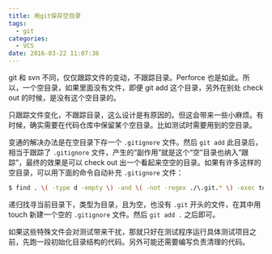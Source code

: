 ```yaml
---
title: 用git保存空目录
tags:
  - git
categories:
  - VCS
date: 2016-03-22 11:07:36
---
```


git 和 svn 不同，仅仅跟踪文件的变动，不跟踪目录。Perforce 也是如此。所以，一个空目录，如果里面没有文件，即便 git add 这个目录，另外在别处 check out 的时候，是没有这个空目录的。

只跟踪文件变化，不跟踪目录，这么设计是有原因的。但这会带来一些小麻烦。有时候，确实需要在代码仓库中保留某个空目录。比如测试时需要用到的空目录。

变通的解决办法是在空目录下存一个 `.gitignore` 文件。然后 `git add` 此目录后，相当于跟踪了 `.gitignore` 文件，产生的“副作用”就是这个“空”目录也纳入“跟踪”，最终的效果是可以 check out 出一个看起来空空的目录。如果有许多这样的空目录，可以用下面的命令自动补充 `.gitignore` 文件：
```bash
$ find . \( -type d -empty \) -and \( -not -regex ./\.git.* \) -exec touch {}/.gitignore \;
```
递归找寻当前目录下，类型为目录，且为空，也没有 `.git` 开头的文件，在其中用 touch 新建一个空的 `.gitignore` 文件。然后 `git add .` 之后即可。

如果这些特殊文件会对测试带来干扰，那就只好在测试程序运行具体测试项目之前，先跑一段初始化目录结构的代码。另外可能还需要编写负责清理的代码。
